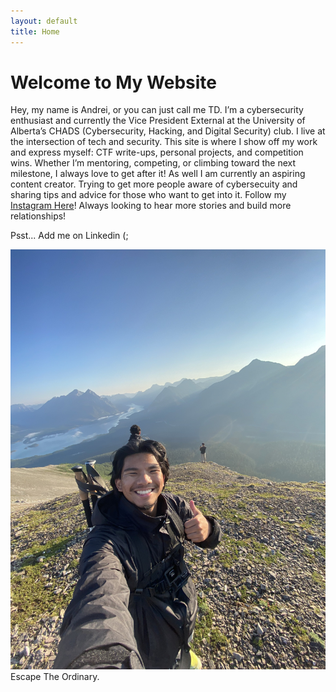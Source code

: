 ```yaml
---
layout: default
title: Home
---
```


# Welcome to My Website

Hey, my name is Andrei, or you can just call me TD. I’m a cybersecurity enthusiast and currently the Vice President External at the University of Alberta’s CHADS (Cybersecurity, Hacking, and Digital Security) club. I live at the intersection of tech and security. This site is where I show off my work and express myself: CTF write-ups, personal projects, and competition wins. Whether I’m mentoring, competing, or climbing toward the next milestone, I always love to get after it! As well I am currently an aspiring content creator. Trying to get more people aware of cybersecuity and sharing tips and advice for those who want to get into it. Follow my <a href="https://www.instagram.com/trickydrey" target="_blank" rel="noopener noreferrer">Instagram Here</a>! Always looking to hear more stories and build more relationships! 

Psst... Add me on Linkedin (;

![Alt text](assets/images/IMG_5972.jpg)
Escape The Ordinary.
